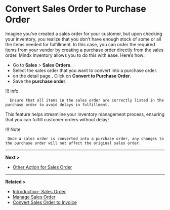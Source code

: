 # **Convert Sales Order to Purchase Order**

Imagine you’ve created a sales order for your customer, but upon checking your inventory, you realize that you don’t have enough stock of some or all the items needed for fulfillment. In this case, you can order the required items from your vendor by creating a purchase order directly from the sales order.
Mindx Inventory allows you to do this with ease. Here’s how:

- Go to **Sales** > **Sales Orders**.
- Select the sales order that you want to convert into a purchase order.
- on the detail page , Click on **Convert to Purchase Order**.
- Save the **purchase order**.

!!! Info

      Ensure that all items in the sales order are correctly listed in the purchase order to avoid delays in fulfillment.

This feature helps streamline your inventory management process, ensuring that you can fulfill customer orders without delay!

!!! Note

     Once a sales order is converted into a purchase order, any changes to the purchase order will not affect the original sales order.

---

**Next >**

- [Other Action for Sales Order](other-actions.md)

---

**Related >**

- [Introduction- Sales Order](introduction-so.md)
- [Manage Sales Order](manage-so.md)
- [Convert Sales Order to Invoice](convert-to-invoice.md)
